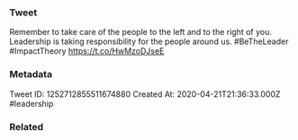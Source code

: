 ### Tweet
Remember to take care of the people to the left and to the right of you. Leadership is taking responsibility for the people around us. #BeTheLeader #ImpactTheory https://t.co/HwMzoDJseE

### Metadata
Tweet ID: 1252712855511674880
Created At: 2020-04-21T21:36:33.000Z
#leadership

### Related

